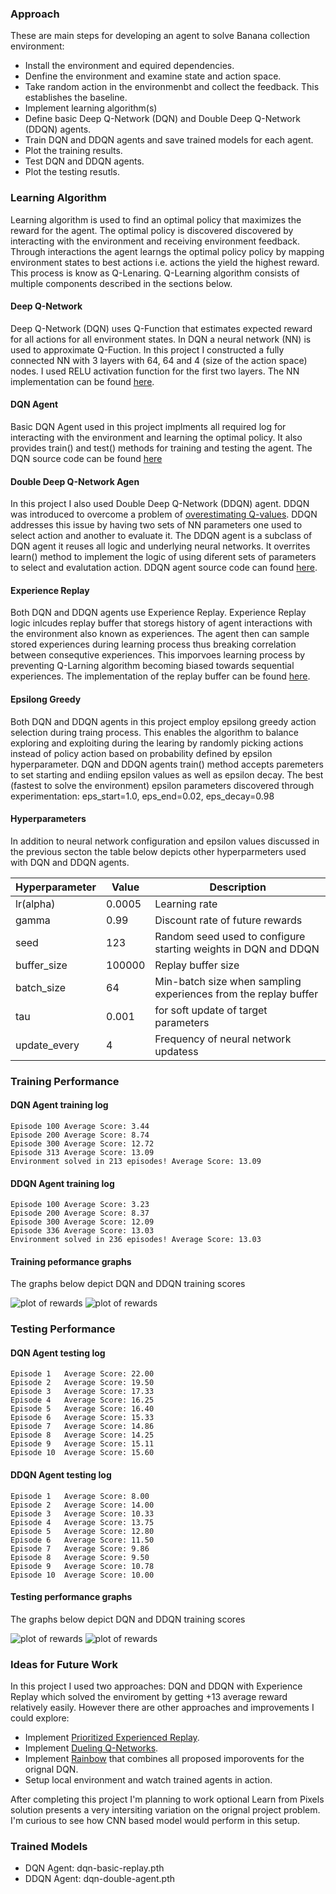 ### Approach

These are main steps for developing an agent to solve Banana collection environment:

* Install the environment and equired dependencies.
* Denfine the environment and examine state and action space.
* Take random action in the environmenbt and collect the feedback. This establishes the baseline.
* Implement learning algorithm(s)
* Define basic Deep Q-Network (DQN) and Double Deep Q-Network (DDQN) agents.
* Train DQN and DDQN agents and save trained models for each agent.
* Plot the training results.
* Test DQN and DDQN agents.
* Plot the testing resutls.

### Learning Algorithm

Learning algorithm is used to find an optimal policy that maximizes the reward for the agent. The optimal policy is discovered discovered by interacting with the environment and receiving environment feedback. Through interactions the agent learngs the optimal policy policy by mapping environment states to best actions i.e. actions the yield the highest reward. This process is know as Q-Lenaring. Q-Learning algorithm consists of multiple components described in the sections below.

#### Deep Q-Network

Deep Q-Network (DQN) uses Q-Function that estimates expected reward for all actions for all environment states. In DQN a neural network (NN) is used to approximate Q-Fuction. In this project I constructed a fully connected NN with 3 layers with 64, 64 and 4 (size of the action space) nodes. I used RELU activation function for the first two layers. The NN implementation can be found [here](dqn/model.py).

#### DQN Agent

Basic DQN Agent used in this project implments all required log for interacting with the environment and learning the optimal policy. It also provides train() and test() methods for training and testing the agent. The DQN source code can be found [here](dqn/agent.py)

#### Double Deep Q-Network Agen

In this project I also used Double Deep Q-Network (DDQN) agent. DDQN was introduced to overcome a problem of [overestimating Q-values](https://www.ri.cmu.edu/pub_files/pub1/thrun_sebastian_1993_1/thrun_sebastian_1993_1.pdf). DDQN addresses this issue by having two sets of NN parameters one used to select action and another to evaluate it. The DDQN agent is a subclass of DQN agent it reuses all logic and underlying neural networks. It overrites learn() method to implement the logic of using diferent sets of parameters to select and evalutation action. DDQN agent source code can found [here](dqn/doubleagent.py).

#### Experience Replay

Both DQN and DDQN agents use Experience Replay. Experience Replay logic inlcudes replay buffer that storegs history of agent interactions with the environment also known as experiences. The agent then can sample stored experiences during learning process thus breaking correlation between consequtive experiences. This imporvoes learning process by preventing Q-Larning algorithm becoming biased towards sequential experiences. The implementation of the replay buffer can be found
[here](dqn/replaybuffer.py).

#### Epsilong Greedy

Both DQN and DDQN agents in this project employ epsilong greedy action selection during traing process. This enables the algorithm to balance exploring and exploiting during the learing by randomly picking actions instead of policy action based on probability defined by epsilon hyperparameter. DQN and DDQN agents train() method accepts paremeters to set starting and endiing epsilon values as well as epsilon decay. The best (fastest to solve the environment) epsilon parameters discovered through experimentation: eps_start=1.0, eps_end=0.02, eps_decay=0.98

#### Hyperparameters

In addition to neural network configuration and epsilon values discussed in the previous secton the table below depicts other hyperparmeters used with DQN and DDQN agents.


| Hyperparameter | Value | Description |
| --- | --- | ---- |
| lr(alpha) | 0.0005 | Learning rate
| gamma | 0.99 | Discount rate of future rewards |
| seed | 123 |  Random seed used to configure starting weights in DQN and DDQN |
| buffer_size | 100000 | Replay buffer size |
| batch_size | 64 | Min-batch size when sampling experiences from the replay buffer
| tau | 0.001 | for soft update of target parameters |
| update_every | 4 | Frequency of neural network updatess |
 

### Training Performance 

#### DQN Agent training log

```
Episode 100	Average Score: 3.44
Episode 200	Average Score: 8.74
Episode 300	Average Score: 12.72
Episode 313	Average Score: 13.09
Environment solved in 213 episodes!	Average Score: 13.09
```

#### DDQN Agent training log

```
Episode 100	Average Score: 3.23
Episode 200	Average Score: 8.37
Episode 300	Average Score: 12.09
Episode 336	Average Score: 13.03
Environment solved in 236 episodes!	Average Score: 13.03
```

#### Training peformance graphs

The graphs below depict DQN and DDQN training scores

![plot of rewards](dqn-replay-graph.jpg)
![plot of rewards](ddqn-replay-graph.jpg)

### Testing Performance

#### DQN Agent testing log

```
Episode 1	Average Score: 22.00
Episode 2	Average Score: 19.50
Episode 3	Average Score: 17.33
Episode 4	Average Score: 16.25
Episode 5	Average Score: 16.40
Episode 6	Average Score: 15.33
Episode 7	Average Score: 14.86
Episode 8	Average Score: 14.25
Episode 9	Average Score: 15.11
Episode 10	Average Score: 15.60
```

#### DDQN Agent testing log

```
Episode 1	Average Score: 8.00
Episode 2	Average Score: 14.00
Episode 3	Average Score: 10.33
Episode 4	Average Score: 13.75
Episode 5	Average Score: 12.80
Episode 6	Average Score: 11.50
Episode 7	Average Score: 9.86
Episode 8	Average Score: 9.50
Episode 9	Average Score: 10.78
Episode 10	Average Score: 10.00
```

#### Testing performance graphs

The graphs below depict DQN and DDQN training scores

![plot of rewards](dqn-replay-test-graph.jpg)
![plot of rewards](ddqn-replay-test-graph.jpg)

### Ideas for Future Work

In this project I used two approaches: DQN and DDQN with Experience Replay which solved the enviroment by getting +13 average reward relatively easily. However there are other approaches and improvements I could explore:

- Implement [Prioritized Experienced Replay](https://arxiv.org/abs/1511.05952).
- Implement [Dueling Q-Networks](https://arxiv.org/abs/1511.06581).
- Implement [Rainbow](https://arxiv.org/abs/1710.02298) that combines all proposed imporovents for the orignal DQN.
- Setup local environment and watch trained agents in action.

After completing this project I'm planning to work optional Learn from Pixels solution presents a very intersiting variation on the orignal project problem. I'm curious to see how CNN based model would perform in this setup.

### Trained Models

* DQN Agent: dqn-basic-replay.pth
* DDQN Agent: dqn-double-agent.pth
